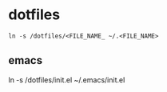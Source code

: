 # dotfiles
`ln -s /dotfiles/<FILE_NAME_ ~/.<FILE_NAME>`

## emacs
ln -s /dotfiles/init.el ~/.emacs/init.el
